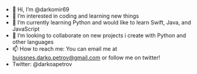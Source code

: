 - 👋 Hi, I’m @darkomir69
- 👀 I’m interested in coding and learning new things
- 🌱 I’m currently learning Python and would like to learn Swift, Java, and JavaScript
- 💞️ I’m looking to collaborate on new projects i create with Python and other languages
- 📫 How to reach me: You can email me at buissnes.darko.petrov@gmail.com or follow me on twitter!
- Twitter: @darkoapetrov

<!---
darkomir69/darkomir69 is a ✨ special ✨ repository because its `README.md` (this file) appears on your GitHub profile.
You can click the Preview link to take a look at your changes.
--->
